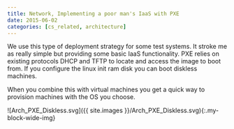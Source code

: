 ```yaml
---
title: Network, Implementing a poor man's IaaS with PXE
date: 2015-06-02
categories: [cs_related, architecture]
---
```


We use this type of deployment strategy for some test systems. It stroke me as really simple but providing some basic IaaS functionality.
PXE relies on existing protocols DHCP and TFTP to locate and access the image to boot from. If you configure the linux init ram disk you
can boot diskless machines.

When you combine this with virtual machines you get a quick way to provision machines with the OS you choose.

![Arch_PXE_Diskless.svg]({{ site.images }}/Arch_PXE_Diskless.svg){:.my-block-wide-img}
